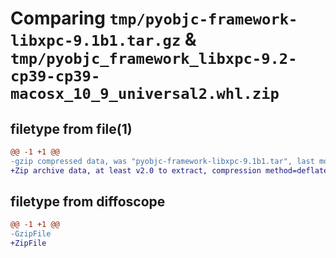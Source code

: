 # Comparing `tmp/pyobjc-framework-libxpc-9.1b1.tar.gz` & `tmp/pyobjc_framework_libxpc-9.2-cp39-cp39-macosx_10_9_universal2.whl.zip`

## filetype from file(1)

```diff
@@ -1 +1 @@
-gzip compressed data, was "pyobjc-framework-libxpc-9.1b1.tar", last modified: Sun Mar 26 11:44:50 2023, max compression
+Zip archive data, at least v2.0 to extract, compression method=deflate
```

## filetype from diffoscope

```diff
@@ -1 +1 @@
-GzipFile
+ZipFile
```

